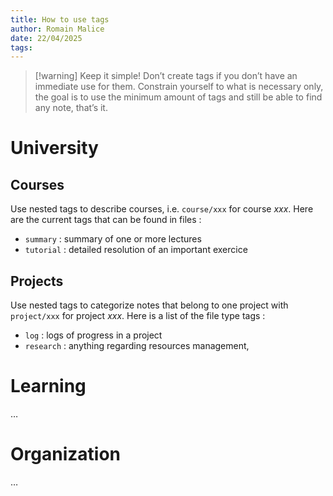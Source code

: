 ```yaml
---
title: How to use tags
author: Romain Malice
date: 22/04/2025
tags:
---
```


> [!warning] Keep it simple!
> Don’t create tags if you don’t have an immediate use for them.
> Constrain yourself to what is necessary only, the goal is to use the minimum amount of tags and still be able to find any note, that’s it.

# University

## Courses

Use nested tags to describe courses, i.e. `course/xxx` for course _xxx_.
Here are the current tags that can be found in files :
- `summary` : summary of one or more lectures
- `tutorial` : detailed resolution of an important exercice

## Projects

Use nested tags to categorize notes that belong to one project with `project/xxx` for project _xxx_.
Here is a list of the file type tags :
- `log` : logs of progress in a project
- `research` : anything regarding resources management, 

# Learning

…

# Organization

…